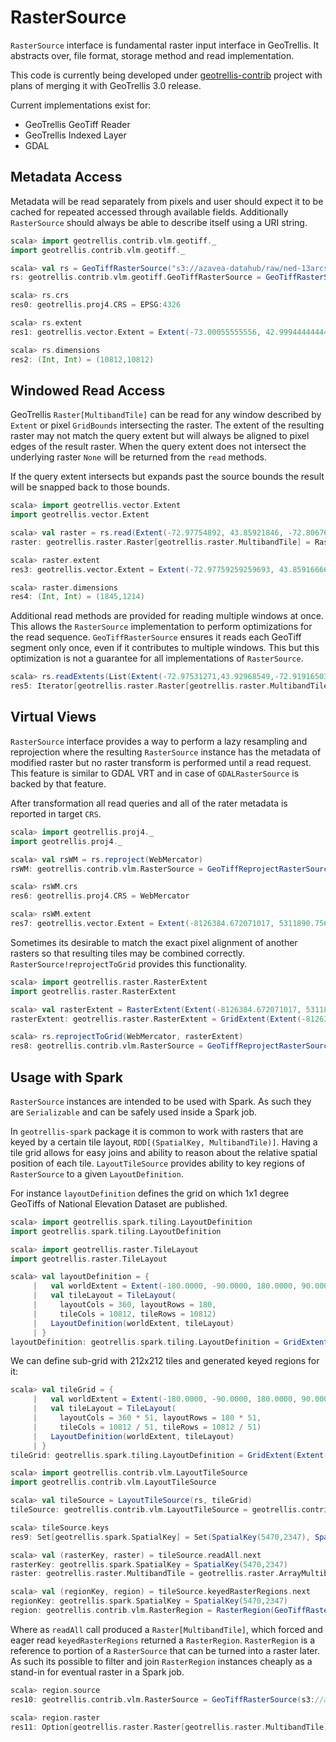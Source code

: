 # RasterSource

`RasterSource` interface is fundamental raster input interface in GeoTrellis.
It abstracts over, file format, storage method and read implementation.

This code is currently being developed under [geotrellis-contrib](https://github.com/geotrellis/geotrellis-contrib) project with plans of merging it with GeoTrellis 3.0 release.

Current implementations exist for:

- GeoTrellis GeoTiff Reader
- GeoTrellis Indexed Layer
- GDAL

## Metadata Access

Metadata will be read separately from pixels and user should expect it to be cached for repeated accessed through available fields.
Additionally `RasterSource` should always be able to describe itself using a URI string.

```scala
scala> import geotrellis.contrib.vlm.geotiff._
import geotrellis.contrib.vlm.geotiff._

scala> val rs = GeoTiffRasterSource("s3://azavea-datahub/raw/ned-13arcsec-geotiff/imgn44w073_13.tif")
rs: geotrellis.contrib.vlm.geotiff.GeoTiffRasterSource = GeoTiffRasterSource(s3://azavea-datahub/raw/ned-13arcsec-geotiff/imgn44w073_13.tif,None)

scala> rs.crs
res0: geotrellis.proj4.CRS = EPSG:4326

scala> rs.extent
res1: geotrellis.vector.Extent = Extent(-73.00055555556, 42.99944444444, -71.99944444444448, 44.000555555555515)

scala> rs.dimensions
res2: (Int, Int) = (10812,10812)
```

## Windowed Read Access

GeoTrellis `Raster[MultibandTile]` can be read for any window described by `Extent` or pixel `GridBounds` intersecting the raster. The extent of the resulting raster may not match the query extent but will always be aligned to pixel edges of the result raster. When the query extent does not intersect the underlying raster `None` will be returned from the `read` methods.

If the query extent intersects but expands past the source bounds the result will be snapped back to those bounds.

```scala
scala> import geotrellis.vector.Extent
import geotrellis.vector.Extent

scala> val raster = rs.read(Extent(-72.97754892, 43.85921846, -72.80676639, 43.97153490)).get
raster: geotrellis.raster.Raster[geotrellis.raster.MultibandTile] = Raster(geotrellis.raster.ArrayMultibandTile@3e379e6,Extent(-72.97759259259693, 43.859166666666006, -72.80675925926285, 43.97157407407391))

scala> raster.extent
res3: geotrellis.vector.Extent = Extent(-72.97759259259693, 43.859166666666006, -72.80675925926285, 43.97157407407391)

scala> raster.dimensions
res4: (Int, Int) = (1845,1214)
```

Additional read methods are provided for reading multiple windows at once. This allows the `RasterSource` implementation to perform optimizations for the read sequence. `GeoTiffRasterSource` ensures it reads each GeoTiff segment only once, even if it contributes to multiple windows. This but this optimization is not a guarantee for all implementations of `RasterSource`.

```scala
scala> rs.readExtents(List(Extent(-72.97531271,43.92968549,-72.91916503,43.96661144), Extent(-72.87748423,43.85790751,-72.82133655,43.89483346)))
res5: Iterator[geotrellis.raster.Raster[geotrellis.raster.MultibandTile]] = non-empty iterator
```

## Virtual Views

`RasterSource` interface provides a way to perform a lazy resampling and reprojection where the resulting `RasterSource` instance has the metadata of modified raster but no raster transform is performed until a read request. This feature is similar to GDAL VRT and in case of `GDALRasterSource` is backed by that feature.

After transformation all read queries and all of the rater metadata is reported in target `CRS`.

```scala
scala> import geotrellis.proj4._
import geotrellis.proj4._

scala> val rsWM = rs.reproject(WebMercator)
rsWM: geotrellis.contrib.vlm.RasterSource = GeoTiffReprojectRasterSource(s3://azavea-datahub/raw/ned-13arcsec-geotiff/imgn44w073_13.tif,WebMercator,Options(NearestNeighbor,0.125,None,None,None),AutoHigherResolution,None)

scala> rsWM.crs
res6: geotrellis.proj4.CRS = WebMercator

scala> rsWM.extent
res7: geotrellis.vector.Extent = Extent(-8126384.672071017, 5311890.756776384, -8014939.525327434, 5465528.157226967)
```

Sometimes its desirable to match the exact pixel alignment of another rasters so that resulting tiles may be combined correctly. `RasterSource!reprojectToGrid` provides this functionality.

```scala
scala> import geotrellis.raster.RasterExtent
import geotrellis.raster.RasterExtent

scala> val rasterExtent = RasterExtent(Extent(-8126384.672071017, 5311890.756776384, -8014939.525327434, 5465528.157226967), cols = 10000, rows = 10000)
rasterExtent: geotrellis.raster.RasterExtent = GridExtent(Extent(-8126384.672071017, 5311890.756776384, -8014939.525327434, 5465528.157226967),11.14451467435835,15.363740045058261)

scala> rs.reprojectToGrid(WebMercator, rasterExtent)
res8: geotrellis.contrib.vlm.RasterSource = GeoTiffReprojectRasterSource(s3://azavea-datahub/raw/ned-13arcsec-geotiff/imgn44w073_13.tif,WebMercator,Options(NearestNeighbor,0.125,Some(GridExtent(Extent(-8126384.672071017, 5311890.756776384, -8014939.525327434, 5465528.157226967),11.14451467435835,15.363740045058261)),None,None),AutoHigherResolution,None)
```

## Usage with Spark

`RasterSource` instances are intended to be used with Spark. As such they are `Serializable` and can be safely used inside a Spark job.

In `geotrellis-spark` package it is common to work with rasters that are keyed by a certain tile layout, `RDD[(SpatialKey, MultibandTile)]`. Having a tile grid allows for easy joins and ability to reason about the relative spatial position of each tile. `LayoutTileSource` provides ability to key regions of `RasterSource` to a given `LayoutDefinition`.

For instance `layoutDefinition` defines the grid on which 1x1 degree GeoTiffs of National Elevation Dataset are published.

```scala
scala> import geotrellis.spark.tiling.LayoutDefinition
import geotrellis.spark.tiling.LayoutDefinition

scala> import geotrellis.raster.TileLayout
import geotrellis.raster.TileLayout

scala> val layoutDefinition = {
     |   val worldExtent = Extent(-180.0000, -90.0000, 180.0000, 90.0000)
     |   val tileLayout = TileLayout(
     |     layoutCols = 360, layoutRows = 180,
     |     tileCols = 10812, tileRows = 10812)
     |   LayoutDefinition(worldExtent, tileLayout)
     | }
layoutDefinition: geotrellis.spark.tiling.LayoutDefinition = GridExtent(Extent(-180.0, -90.0, 180.0, 90.0),9.24898261191269E-5,9.24898261191269E-5)
```

We can define sub-grid with 212x212 tiles and generated keyed regions for it:

```scala
scala> val tileGrid = {
     |   val worldExtent = Extent(-180.0000, -90.0000, 180.0000, 90.0000)
     |   val tileLayout = TileLayout(
     |     layoutCols = 360 * 51, layoutRows = 180 * 51,
     |     tileCols = 10812 / 51, tileRows = 10812 / 51)
     |   LayoutDefinition(worldExtent, tileLayout)
     | }
tileGrid: geotrellis.spark.tiling.LayoutDefinition = GridExtent(Extent(-180.0, -90.0, 180.0, 90.0),9.24898261191269E-5,9.24898261191269E-5)

scala> import geotrellis.contrib.vlm.LayoutTileSource
import geotrellis.contrib.vlm.LayoutTileSource

scala> val tileSource = LayoutTileSource(rs, tileGrid)
tileSource: geotrellis.contrib.vlm.LayoutTileSource = geotrellis.contrib.vlm.LayoutTileSource@49422338

scala> tileSource.keys
res9: Set[geotrellis.spark.SpatialKey] = Set(SpatialKey(5470,2347), SpatialKey(5474,2386), SpatialKey(5468,2369), SpatialKey(5508,2351), SpatialKey(5492,2361), SpatialKey(5492,2357), SpatialKey(5456,2395), SpatialKey(5457,2345), SpatialKey(5456,2362), SpatialKey(5463,2378), SpatialKey(5477,2365), SpatialKey(5501,2348), SpatialKey(5467,2354), SpatialKey(5462,2350), SpatialKey(5487,2348), SpatialKey(5506,2395), SpatialKey(5468,2368), SpatialKey(5477,2353), SpatialKey(5507,2360), SpatialKey(5457,2387), SpatialKey(5472,2377), SpatialKey(5459,2357), SpatialKey(5489,2394), SpatialKey(5485,2379), SpatialKey(5472,2388), SpatialKey(5469,2353), SpatialKey(5496,2389), SpatialKey(5495,2382), SpatialKey(5478,2396), SpatialKey(5457,2380), SpatialKey(5508,2367), SpatialKey(5483,2365), SpatialKey(5502,...

scala> val (rasterKey, raster) = tileSource.readAll.next
rasterKey: geotrellis.spark.SpatialKey = SpatialKey(5470,2347)
raster: geotrellis.raster.MultibandTile = geotrellis.raster.ArrayMultibandTile@694bc58f

scala> val (regionKey, region) = tileSource.keyedRasterRegions.next
regionKey: geotrellis.spark.SpatialKey = SpatialKey(5470,2347)
region: geotrellis.contrib.vlm.RasterRegion = RasterRegion(GeoTiffRasterSource(s3://azavea-datahub/raw/ned-13arcsec-geotiff/imgn44w073_13.tif,None),GridBounds(2763,219,2974,430))
```

Where as `readAll` call produced a `Raster[MultibandTile]`, which forced and eager read `keyedRasterRegions` returned a `RasterRegion`. `RasterRegion` is a reference to portion of a `RasterSource` that can be turned into a raster later. As such its possible to filter and join `RasterRegion` instances cheaply as a stand-in for eventual raster in a Spark job.

```scala
scala> region.source
res10: geotrellis.contrib.vlm.RasterSource = GeoTiffRasterSource(s3://azavea-datahub/raw/ned-13arcsec-geotiff/imgn44w073_13.tif,None)

scala> region.raster
res11: Option[geotrellis.raster.Raster[geotrellis.raster.MultibandTile]] = Some(Raster(geotrellis.raster.ArrayMultibandTile@5848e6de,Extent(-72.74472222222553, 43.96064814814793, -72.72509259259581, 43.98027777777765)))
```
